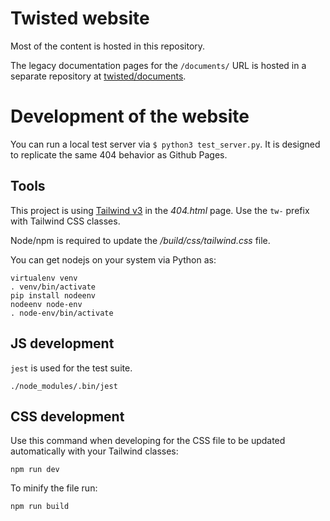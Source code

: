 # Twisted website

Most of the content is hosted in this repository.

The legacy documentation pages for the `/documents/` URL is hosted in a separate
repository at [twisted/documents](https://github.com/twisted/documents).


# Development of the website

You can run a local test server via `$ python3 test_server.py`.
It is designed to replicate the same 404 behavior as Github Pages.


## Tools

This project is using [Tailwind v3](https://tailwindcss.com/docs/) in the
*404.html* page.
Use the `tw-` prefix with Tailwind CSS classes.

Node/npm is required to update the */build/css/tailwind.css* file.

You can get nodejs on your system via Python as:

```
virtualenv venv
. venv/bin/activate
pip install nodeenv
nodeenv node-env
. node-env/bin/activate
```
## JS development

`jest` is used for the test suite.

```
./node_modules/.bin/jest
```

## CSS development

Use this command when developing for the CSS file to be updated automatically
with your Tailwind classes:

```
npm run dev
```

To minify the file run:

```
npm run build
```
